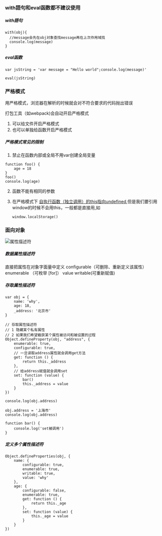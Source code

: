 ### with語句和eval函数都不建议使用

##### with語句

```
with(obj){
  //message会先在obj对象查找message再在上次作用域找
  console.log(message)
}
```

##### eval函数

```
var jsString = 'var message = "Hello world";console.log(message)'

eval(jsString)
```

### 严格模式

用严格模式，浏览器在解析的时候就会对不符合要求的代码抛出错误

打包工具（如webpack)会自动开启严格模式

1. 可以给文件开启严格模式
2. 也可以单独给函数开启严格模式

##### 严格模式常见的限制

1. 禁止在函数内部或全局不用var创建全局变量

```
function foo() {
    age = 18
}
foo()
console.log(age)
```

2. 函数不能有相同的参数


3. 在严格模式下 <u>自执行函数（独立调用）的this指向undefined</u>,但是我们要引用window的时候不会用this，一般都是直接用,如

   ``window.localStorage()``

### 面向对象

![属性描述符](E:\工作\产品经理\JavaScript高级\笔记\class_image\属性描述符.png)

#####  数据属性描述符 

直接把属性在对象字面量中定义 configurable（可删除、重新定义该属性） enumerable （可枚举 [for]） value writable(可重新赋值)

##### 存取属性描述符

```
var obj = {
    name: 'why',
    age: 18,
    _address: '北京市'
}

// 存取属性描述符
// 1 隐藏某个私有属性
// 2 如果我们希望截获某个属性被访问和被设置的过程
Object.defineProperty(obj, "address", {
    enumerable: true,
    configurable: true,
    // 一旦读取address属性就会调用get方法
    get: function () {
        return this._address
    },
    // 给address赋值就会调用set
    set: function (value) {
        bar()
        this._address = value
    }
})

console.log(obj.address)

obj.address = '上海市'
console.log(obj.address)

function bar() {
    console.log('set被调用')
}
```

##### 定义多个属性描述符

```
Object.defineProperties(obj, {
    name: {
        configurable: true,
        enumerable: true,
        writable: true,
        value: 'why'
    },
    age: {
        configurable: false,
        enumerable: true,
        get: function () {
            return this._age
        },
        set: function (value) {
            this._age = value
        }
    }
})
```

